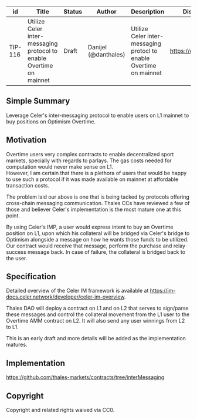 | id | Title | Status | Author | Description | Discussions to | Created |
| ----------- | ----------- | ----------- | ----------- | ----------- | ----------- | ----------- |
| TIP-116 | Utilize Celer inter-messaging protocol to enable Overtime on mainnet| Draft | Danijel (@danthales) |   Utilize Celer inter-messaging protocl to enable Overtime on mainnet| https://discord.gg/thales | 2022-12-17
 
## Simple Summary
Leverage Celer's inter-messaging protocol to enable users on L1 mainnet to buy positions on Optimism Overtime. 
 
## Motivation

Overtime users very complex contracts to enable decentralized sport markets, specially with regards to parlays. The gas costs needed for computation would never make sense on L1.  
However, I am certain that there is a plethora of users that would be happy to use such a protocol if it was made available on mainnet at affordable transaction costs.  

The problem laid our above is one that is being tacked by protocols offering cross-chain messaging communication. Thales CCs have reviewed a few of those and believer Celer's implementation is the most mature one at this point.  

By using Celer's IMP, a user would express intent to buy an Overtime position on L1, upon which his collateral will be bridged via Celer's bridge to Optimism alongside a message on how he wants those funds to be utilized. Our contract would receive that message, perform the purchase and relay success message back. In case of failure, the collateral is bridged back to the user.
    
## Specification
Detailed overview of the Celer IM framework is available at https://im-docs.celer.network/developer/celer-im-overview.  

Thales DAO will deploy a contract on L1 and on L2 that serves to sign/parse these messages and control the collateral movement from the L1 user to the Overtime AMM contract on L2. It will also send any user winnings from L2 to L1. 

This is an early draft and more details will be added as the implementation matures.

## Implementation  
https://github.com/thales-markets/contracts/tree/interMessaging
 
## Copyright
 
Copyright and related rights waived via CC0.

